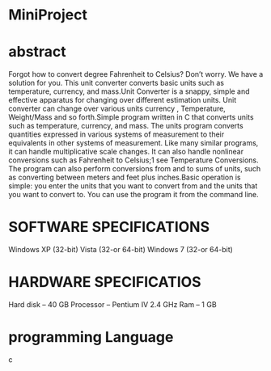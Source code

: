 # MiniProject
# abstract
Forgot how to convert degree Fahrenheit to Celsius? Don’t worry. We have a solution for you. This unit converter converts basic units such as temperature, currency, and mass.Unit Converter is a snappy, simple and effective apparatus for changing over different estimation units. Unit converter can change over various units currency , Temperature,  Weight/Mass and so forth.Simple program written in C that converts units such as temperature, currency, and mass.
The units program converts quantities expressed in various systems of measurement to their equivalents in other systems of measurement. Like many similar programs, it can handle multiplicative scale changes. It can also handle nonlinear conversions such as Fahrenheit to Celsius;1 see Temperature Conversions. The program can also perform conversions from and to sums of units, such as converting between meters and feet plus inches.Basic operation is simple: you enter the units that you want to convert from and the units that you want to convert to. You can use the program it from the command line.
# SOFTWARE SPECIFICATIONS 
Windows XP (32-bit)
Vista (32-or 64-bit)
Windows 7 (32-or 64-bit)
# HARDWARE SPECIFICATIOS
Hard disk – 40 GB
Processor – Pentium IV 2.4 GHz
Ram – 1 GB
# programming Language
c
